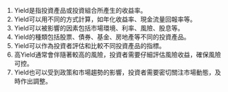 

1. Yield是指投資產品或投資組合所產生的收益率。
2. Yield可以用不同的方式計算，如年化收益率、現金流量回報率等。
3. Yield可以被影響的因素包括市場環境、利率、風險、股息等。
4. Yield的種類包括股票、債券、基金、房地產等不同的投資產品。
5. Yield可以作為投資者評估和比較不同投資產品的指標。
6. 高Yield通常會伴隨著較高的風險，投資者需要仔細評估風險收益，確保風險可控。
7. Yield也可以受到政策和市場趨勢的影響，投資者需要密切關注市場動態，及時作出調整。